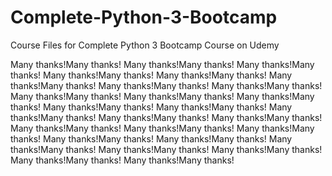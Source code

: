 # Complete-Python-3-Bootcamp
Course Files for Complete Python 3 Bootcamp Course on Udemy

Many thanks!Many thanks!
Many thanks!Many thanks!
Many thanks!Many thanks!
Many thanks!Many thanks!
Many thanks!Many thanks!
Many thanks!Many thanks!
Many thanks!Many thanks!
Many thanks!Many thanks!
Many thanks!Many thanks!
Many thanks!Many thanks!
Many thanks!Many thanks!
Many thanks!Many thanks!
Many thanks!Many thanks!
Many thanks!Many thanks!
Many thanks!Many thanks!
Many thanks!Many thanks!
Many thanks!Many thanks!
Many thanks!Many thanks!
Many thanks!Many thanks!
Many thanks!Many thanks!
Many thanks!Many thanks!
Many thanks!Many thanks!
Many thanks!Many thanks!
Many thanks!Many thanks!
Many thanks!Many thanks!
Many thanks!Many thanks!
